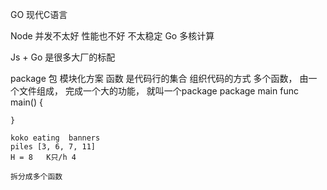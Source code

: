 GO 现代C语言

Node 并发不太好  性能也不好  不太稳定
Go   多核计算

Js + Go  是很多大厂的标配

package 包 模块化方案
    函数  是代码行的集合  组织代码的方式
    多个函数，  由一个文件组成， 完成一个大的功能， 就叫一个package
    package main
    func main() {

    }

    koko eating  banners
    piles [3, 6, 7, 11]
    H = 8   K只/h 4
    
    拆分成多个函数